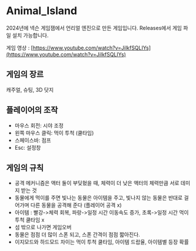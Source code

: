 # Animal_Island
2024년에 넥슨 게임잼에서 언리얼 엔진으로 만든 게임입니다.
Releases에서 게임 파일 설치 가능합니다.

게임 영상 : [https://www.youtube.com/watch?v=JilkfSQLIYs](https://www.youtube.com/watch?v=JilkfSQLIYs)

## 게임의 장르 
캐주얼, 슈팅, 3D 닷지

## 플레이어의 조작 
- 마우스 회전: 시야 조정
- 왼쪽 마우스 클릭: 먹이 투척 (쿨타임)
- 스페이스바: 점프
- Esc: 설정창

## 게임의 규칙 
- 공격 메커니즘은 액터 둘이 부딪혔을 때, 체력이 더 낮은 액터의 체력만큼 서로 데미지 받는 것 
- 동물에게 먹이를 주면 빛나는 동물은 아이템을 주고, 빛나지 않는 동물은 반대로 걸어가며 다른 동물을 공격해 준다 (플레이어 공격 x)
- 아이템 : 빨강->체력 회복, 파랑->일정 시간 이동속도 증가, 초록->일정 시간 먹이 투척 쿨타임 x
- 섬 밖으로 나가면 게임오버
- 동물은 점점 더 많이 스폰 되고, 스폰 간격이 점점 짧아진다.
- 이지모드와 하드모드 차이는 먹이 투척 쿨타임, 아이템 드랍율, 아이템별 등장 확률
